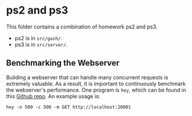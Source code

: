 # ps2 and ps3

This folder contains a combination of homework ps2 and ps3. 

* ps2 is in `src/gash/`.
* ps3 is in `src/server/`.

## Benchmarking the Webserver

Building a webserver that can handle many concurrent requests is extremely valuable. As a result, it is important to continuously benchmark the webserver's performance. One program is `hey`, which can be found in this [Github repo](https://github.com/rakyll/hey). An example usage is:
```
hey -n 500 -c 500 -m GET http://localhost:20001
```